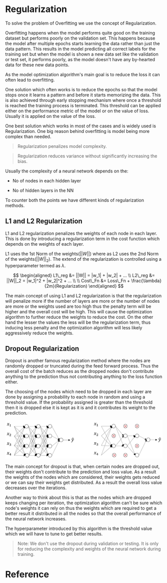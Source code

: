 # Regularization

To solve the problem of Overfitting we use the concept of Regularization.

Overfitting happens when the model performs quite good on the training dataset but performs poorly on the validation set. This happens because the model after multiple epochs starts learning the data rather than just the data pattern. This results in the model predicting all correct labels for the training set but when the model is shown a new data set like the validation or test set, it performs poorly, as the model doesn't have any by-hearted data for these new data points.

As the model optimization algorithm's main goal is to reduce the loss it can often lead to overfitting. 

One solution which often works is to reduce the epochs so that the model stops once it learns a pattern and before it starts memorizing the data. This is also achieved through early stopping mechanism where once a threshold is reached the training process is terminated. This threshold can be applied either on the performance metric of the model or on the value of loss. Usually it is applied on the value of the loss.

One best solution which works in most of the cases and is widely used is Regularization. One big reason behind overfitting is model being more complex than needed.

> Regularization penalizes model complexity. 

> Regularization reduces variance without significantly increasing the bias.

Usually the complexity of a neural network depends on the:

- No of nodes in each hidden layer

- No of hidden layers in the NN

To counter both the points we have different kinds of regularization methods.



## L1 and L2 Regularization

L1 and L2 regularization penalizes the weights of each node in each layer. This is done by introducing a regularization term in the cost function which depends on the weights of each layer. 

L1 uses the 1st Norm of the weights($||W||$) where as L2 uses the 2nd Norm of the weights($||W||_2$). The extend of the regularization is controlled using a hyperparameter termed as $\lambda$.

$$
\begin{aligned}
L1\_reg &= ||W|| = |w_1| + |w_2| + ... \\
L2\_reg &= ||W||_2 = |w_1|^2 + |w_2|^2 + ... \\ 
\\
Cost\_Fn &= Loss\_Fn + \frac{\lambda}{2m}(Regularization)
\end{aligned}
$$

The main concept of using L1 and L2 regularization is that the regularization will penalize more if the number of layers are more or the number of nodes are more or the weights used are too high thus the penalty term will be higher and the overall cost will be high. This will cause the optimization algorithm to further reduce the weights to reduce the cost. On the other hand the lesser the values the less will be the regularization term, thus inducing less penalty and the optimization algorithm will less likely aggressively reduce the weights.



## Dropout Regularization

Dropout is another famous regularization method where the nodes are randomly dropped or truncated during the feed forward process. Thus the overall cost of the batch reduces as the dropped nodes don't contribute anything to the prediction thus not contributing anything to the loss function either.

The choosing of the nodes which need to be dropped in each layer are done by assigning a probability to each node in random and using a threshold value. If the probability assigned is greater than the threshold then it is dropped else it is kept as it is and it contributes its weight to the prediction.

<img src='assets/dropout.png' />

The main concept for dropout is that, when certain nodes are dropped out, their weights don't contribute to the prediction and loss value. As a result the weights of the nodes which are considered, their weights gets reduced or we can say their weights get distributed. As a result the overall loss value decreases over the iterations. 

Another way to think about this is that as the nodes which are dropped keeps changing per iteration, the optimization algorithm can't be sure which node's weights it can rely on thus the weights which are required to get a better result it distributed in all the nodes so that the overall performance of the neural network increases.

The hyperparameter introduced by this algorithm is the threshold value which we will have to tune to get better results.

> Note: We don't use the dropout during validation or testing. It is only for reducing the complexity and weights of the neural network during training.



# Reference

[1]: <https://towardsdatascience.com/problem-overfitting-solution-regularization-b466d3d1f4da> "Regularization"

[2]: <https://towardsdatascience.com/how-to-improve-a-neural-network-with-regularization-8a18ecda9fe3> "Regularization in Neural Networks"
